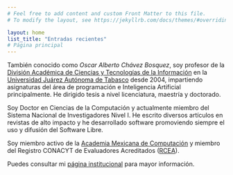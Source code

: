 ```yaml
---
# Feel free to add content and custom Front Matter to this file.
# To modify the layout, see https://jekyllrb.com/docs/themes/#overriding-theme-defaults

layout: home
list_title: "Entradas recientes"
# Página principal
---
```


También conocido como *Oscar Alberto Chávez Bosquez*, soy profesor de la [División Académica de Ciencias y Tecnologías de la Información](https://ujat.mx/dacyti) en la [Universidad Juárez Autónoma de Tabasco](https://ujat.mx) desde 2004, impartiendo asignaturas del área de programación e Inteligencia Artificial principalmente. He dirigido tesis a nivel licenciatura, maestría y doctorado.

Soy Doctor en Ciencias de la Computación y actualmente miembro del Sistema Nacional de Investigadores Nivel I. He escrito diversos artículos en revistas de alto impacto y he desarrollado software promoviendo siempre el uso y difusión del Software Libre.

Soy miembro activo de la [Academia Mexicana de Computación](http://amexcomp.mx) y miembro del Registro CONACYT de Evaluadores Acreditados ([RCEA](http://2006-2012.conacyt.gob.mx/CooperacionInetrnacional/Evaluacion_y_Cooperacion_Internacional/SINECyT/Paginas/Registro-CONACYT-de-Evaluadores-Acreditados-(RCEA).aspx)).

Puedes consultar mi [página institucional](https://perfil.ujat.mx/oscar.chavez) para mayor información.

<br>

<!-- He studied a Doctorate in Computer Science and currently is member of the National System of Researchers (CONACYT).
He enjoys programming in Java and Python, applying Artificial intelligence algorithms in real life problems. He is passionate about Software libre, and every software he develops is released under an open licence.
You can check his profile at http://chavezbosquez.github.com -->